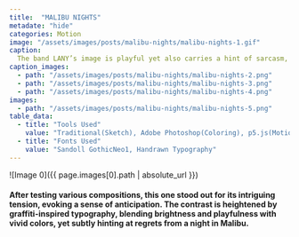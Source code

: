 ```yaml
---
title:  "MALIBU NIGHTS"
metadate: "hide"
categories: Motion
image: "/assets/images/posts/malibu-nights/malibu-nights-1.gif"
caption: 
  The band LANY’s image is playful yet also carries a hint of sarcasm, a duality that is reflected in their music. Bright sounds mingle with melancholic undertones, reminiscent of a late summer afternoon sunset. With these characteristics in mind, I intend to seek out objects that create an intriguing juxtaposition, enhancing the band’s unique aesthetic.
caption_images: 
  - path: "/assets/images/posts/malibu-nights/malibu-nights-2.png"
  - path: "/assets/images/posts/malibu-nights/malibu-nights-3.png"
  - path: "/assets/images/posts/malibu-nights/malibu-nights-4.png"
images:
  - path: "/assets/images/posts/malibu-nights/malibu-nights-5.png"
table_data:
  - title: "Tools Used"
    value: "Traditional(Sketch), Adobe Photoshop(Coloring), p5.js(Motion)"
  - title: "Fonts Used"
    value: "Sandoll GothicNeo1, Handrawn Typography"
---
```


![Image 0]({{ page.images[0].path | absolute_url }})
#### After testing various compositions, this one stood out for its intriguing tension, evoking a sense of anticipation. The contrast is heightened by graffiti-inspired typography, blending brightness and playfulness with vivid colors, yet subtly hinting at regrets from a night in Malibu.
